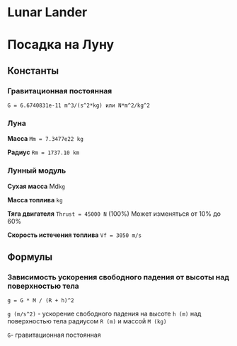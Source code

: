 # Lunar Lander
# Посадка на Луну

## Константы
### Гравитационная постоянная
`G = 6.6740831e-11 m^3/(s^2*kg) или N*m^2/kg^2`
### Луна
**Масса** `Mm = 7.3477e22 kg`

**Радиус** `Rm = 1737.10 km`
### Лунный модуль
**Сухая масса** Md`kg`

**Масса топлива** `kg`

**Тяга двигателя** `Thrust = 45000 N` (100%)
Может изменяться от 10% до 60%

**Скорость истечения топлива**
`Vf = 3050 m/s`
## Формулы

### Зависимость ускорения свободного падения от высоты над поверхностью тела
`g = G * M / (R + h)^2`

`g (m/s^2)` - ускорение свободного падения на высоте `h (m)` над поверхностью тела радиусом `R (m)` и массой `M (kg)`

`G`- гравитационная постоянная
